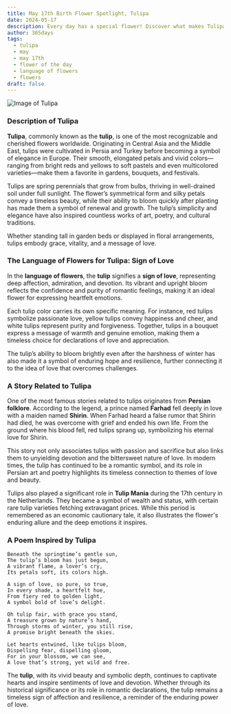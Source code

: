 ```yaml
---
title: May 17th Birth Flower Spotlight, Tulipa
date: 2024-05-17
description: Every day has a special flower! Discover what makes Tulipa unique as today’s birth flower and its symbolic meaning.
author: 365days
tags:
  - tulipa
  - may
  - may 17th
  - flower of the day
  - language of flowers
  - flowers
draft: false
---
```



![Image of Tulipa](https://cdn.pixabay.com/photo/2022/04/09/05/23/tulip-7120784_960_720.jpg#center)


### Description of Tulipa

**Tulipa**, commonly known as the **tulip**, is one of the most recognizable and cherished flowers worldwide. Originating in Central Asia and the Middle East, tulips were cultivated in Persia and Turkey before becoming a symbol of elegance in Europe. Their smooth, elongated petals and vivid colors—ranging from bright reds and yellows to soft pastels and even multicolored varieties—make them a favorite in gardens, bouquets, and festivals.

Tulips are spring perennials that grow from bulbs, thriving in well-drained soil under full sunlight. The flower’s symmetrical form and silky petals convey a timeless beauty, while their ability to bloom quickly after planting has made them a symbol of renewal and growth. The tulip’s simplicity and elegance have also inspired countless works of art, poetry, and cultural traditions.

Whether standing tall in garden beds or displayed in floral arrangements, tulips embody grace, vitality, and a message of love.

### The Language of Flowers for Tulipa: Sign of Love

In the **language of flowers**, the **tulip** signifies a **sign of love**, representing deep affection, admiration, and devotion. Its vibrant and upright bloom reflects the confidence and purity of romantic feelings, making it an ideal flower for expressing heartfelt emotions.

Each tulip color carries its own specific meaning. For instance, red tulips symbolize passionate love, yellow tulips convey happiness and cheer, and white tulips represent purity and forgiveness. Together, tulips in a bouquet express a message of warmth and genuine emotion, making them a timeless choice for declarations of love and appreciation.

The tulip’s ability to bloom brightly even after the harshness of winter has also made it a symbol of enduring hope and resilience, further connecting it to the idea of love that overcomes challenges.

### A Story Related to Tulipa

One of the most famous stories related to tulips originates from **Persian folklore**. According to the legend, a prince named **Farhad** fell deeply in love with a maiden named **Shirin**. When Farhad heard a false rumor that Shirin had died, he was overcome with grief and ended his own life. From the ground where his blood fell, red tulips sprang up, symbolizing his eternal love for Shirin.

This story not only associates tulips with passion and sacrifice but also links them to unyielding devotion and the bittersweet nature of love. In modern times, the tulip has continued to be a romantic symbol, and its role in Persian art and poetry highlights its timeless connection to themes of love and beauty.

Tulips also played a significant role in **Tulip Mania** during the 17th century in the Netherlands. They became a symbol of wealth and status, with certain rare tulip varieties fetching extravagant prices. While this period is remembered as an economic cautionary tale, it also illustrates the flower's enduring allure and the deep emotions it inspires.

### A Poem Inspired by Tulipa

```
Beneath the springtime’s gentle sun,  
The tulip’s bloom has just begun,  
A vibrant flame, a lover’s cry,  
Its petals soft, its colors high.  

A sign of love, so pure, so true,  
In every shade, a heartfelt hue,  
From fiery red to golden light,  
A symbol bold of love’s delight.  

Oh tulip fair, with grace you stand,  
A treasure grown by nature’s hand,  
Through storms of winter, you still rise,  
A promise bright beneath the skies.  

Let hearts entwined, like tulips bloom,  
Dispelling fear, dispelling gloom,  
For in your blossom, we can see,  
A love that’s strong, yet wild and free.  
```

The **tulip**, with its vivid beauty and symbolic depth, continues to captivate hearts and inspire sentiments of love and devotion. Whether through its historical significance or its role in romantic declarations, the tulip remains a timeless sign of affection and resilience, a reminder of the enduring power of love.

